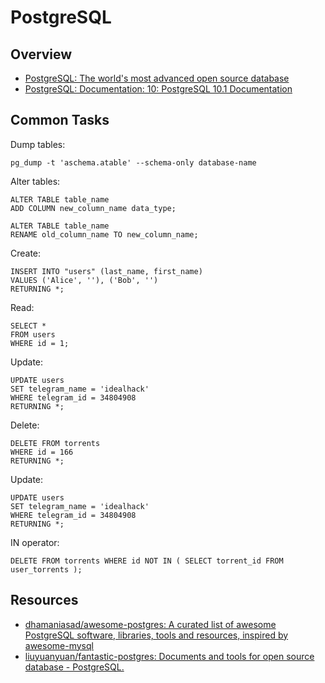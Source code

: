 # PostgreSQL

## Overview

- [PostgreSQL: The world's most advanced open source database](https://www.postgresql.org/)
- [PostgreSQL: Documentation: 10: PostgreSQL 10.1 Documentation](https://www.postgresql.org/docs/10/static/index.html)

## Common Tasks

Dump tables:

    pg_dump -t 'aschema.atable' --schema-only database-name

Alter tables:

    ALTER TABLE table_name
    ADD COLUMN new_column_name data_type;
    
    ALTER TABLE table_name
    RENAME old_column_name TO new_column_name;

Create:

    INSERT INTO "users" (last_name, first_name)
    VALUES ('Alice', ''), ('Bob', '')
    RETURNING *;

Read:

    SELECT *
    FROM users
    WHERE id = 1;

Update:

    UPDATE users
    SET telegram_name = 'idealhack'
    WHERE telegram_id = 34804908
    RETURNING *;

Delete:

    DELETE FROM torrents
    WHERE id = 166
    RETURNING *;

Update:

    UPDATE users
    SET telegram_name = 'idealhack'
    WHERE telegram_id = 34804908
    RETURNING *;

IN operator:

    DELETE FROM torrents WHERE id NOT IN ( SELECT torrent_id FROM user_torrents );

## Resources

- [dhamaniasad/awesome-postgres: A curated list of awesome PostgreSQL software, libraries, tools and resources, inspired by awesome-mysql](https://github.com/dhamaniasad/awesome-postgres)
- [liuyuanyuan/fantastic-postgres: Documents and tools for open source database - PostgreSQL.](https://github.com/liuyuanyuan/fantastic-postgres)
